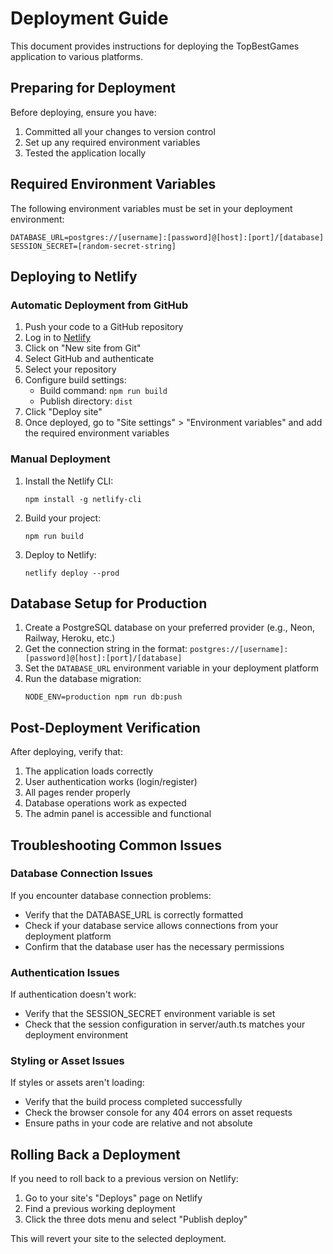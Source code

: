 # Deployment Guide

This document provides instructions for deploying the TopBestGames application to various platforms.

## Preparing for Deployment

Before deploying, ensure you have:

1. Committed all your changes to version control
2. Set up any required environment variables 
3. Tested the application locally

## Required Environment Variables

The following environment variables must be set in your deployment environment:

```
DATABASE_URL=postgres://[username]:[password]@[host]:[port]/[database]
SESSION_SECRET=[random-secret-string]
```

## Deploying to Netlify

### Automatic Deployment from GitHub

1. Push your code to a GitHub repository
2. Log in to [Netlify](https://app.netlify.com/)
3. Click on "New site from Git"
4. Select GitHub and authenticate
5. Select your repository
6. Configure build settings:
   - Build command: `npm run build`
   - Publish directory: `dist`
7. Click "Deploy site"
8. Once deployed, go to "Site settings" > "Environment variables" and add the required environment variables

### Manual Deployment

1. Install the Netlify CLI:
   ```
   npm install -g netlify-cli
   ```

2. Build your project:
   ```
   npm run build
   ```

3. Deploy to Netlify:
   ```
   netlify deploy --prod
   ```

## Database Setup for Production

1. Create a PostgreSQL database on your preferred provider (e.g., Neon, Railway, Heroku, etc.)
2. Get the connection string in the format: `postgres://[username]:[password]@[host]:[port]/[database]`
3. Set the `DATABASE_URL` environment variable in your deployment platform
4. Run the database migration:
   ```
   NODE_ENV=production npm run db:push
   ```

## Post-Deployment Verification

After deploying, verify that:

1. The application loads correctly
2. User authentication works (login/register)
3. All pages render properly 
4. Database operations work as expected
5. The admin panel is accessible and functional

## Troubleshooting Common Issues

### Database Connection Issues

If you encounter database connection problems:
- Verify that the DATABASE_URL is correctly formatted
- Check if your database service allows connections from your deployment platform
- Confirm that the database user has the necessary permissions

### Authentication Issues

If authentication doesn't work:
- Verify that the SESSION_SECRET environment variable is set
- Check that the session configuration in server/auth.ts matches your deployment environment

### Styling or Asset Issues

If styles or assets aren't loading:
- Verify that the build process completed successfully
- Check the browser console for any 404 errors on asset requests
- Ensure paths in your code are relative and not absolute

## Rolling Back a Deployment

If you need to roll back to a previous version on Netlify:

1. Go to your site's "Deploys" page on Netlify
2. Find a previous working deployment
3. Click the three dots menu and select "Publish deploy"

This will revert your site to the selected deployment.